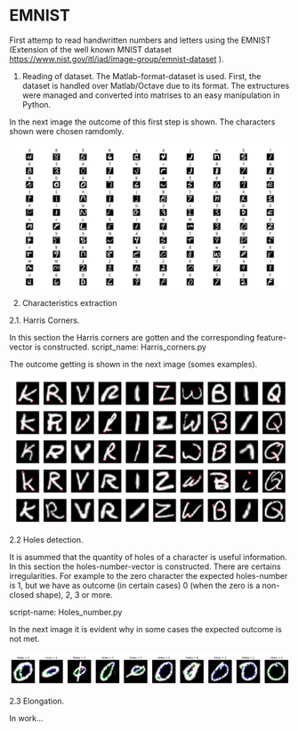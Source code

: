 # EMNIST
First attemp to read handwritten numbers and letters using the EMNIST (Extension of the well known MNIST dataset https://www.nist.gov/itl/iad/image-group/emnist-dataset ).

1. Reading of dataset.
The Matlab-format-dataset is used. First, the dataset is handled over Matlab/Octave due to its format. The extructures were managed and converted into matrises to an easy manipulation in Python.

In the next image the outcome of this first step is shown. The characters shown were chosen ramdomly.

![alt text](https://github.com/ASantosMorales/EMNIST/blob/master/EMNIST_illustration.png)




2. Characteristics extraction

2.1. Harris Corners.

In this section the Harris corners are gotten and the corresponding feature-vector is constructed.
script_name: Harris_corners.py

The outcome getting is shown in the next image (somes examples).

![alt text](https://github.com/ASantosMorales/EMNIST/blob/master/Harris_corners.png)

2.2 Holes detection.

It is asummed that the quantity of holes of a character is useful information. In this section the holes-number-vector is constructed. There are certains irregularities. For example to the zero character the expected holes-number is 1, but we have as outcome (in certain cases) 0 (when the zero is a non-closed shape), 2, 3 or more. 

script-name: Holes_number.py

In the next image it is evident why in some cases the expected outcome is not met.


![alt text](https://github.com/ASantosMorales/EMNIST/blob/master/Holes_number.png)

2.3 Elongation.

In work...
